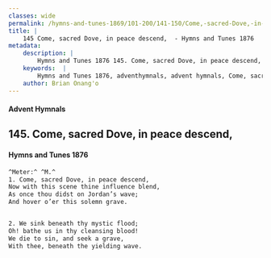 ```yaml
---
classes: wide
permalink: /hymns-and-tunes-1869/101-200/141-150/Come,-sacred-Dove,-in-peace-descend,-/
title: |
    145 Come, sacred Dove, in peace descend,  - Hymns and Tunes 1876
metadata:
    description: |
        Hymns and Tunes 1876 145. Come, sacred Dove, in peace descend, . Now with this scene thine influence blend,  As once thou didst on Jordan’s wave; And hover o’er this solemn grave. 
    keywords:  |
        Hymns and Tunes 1876, adventhymnals, advent hymnals, Come, sacred Dove, in peace descend, , Now with this scene thine influence blend, , 
    author: Brian Onang'o
---
```


#### Advent Hymnals
## 145. Come, sacred Dove, in peace descend, 
####  Hymns and Tunes 1876

```txt
^Meter:^ ^M.^
1. Come, sacred Dove, in peace descend, 
Now with this scene thine influence blend, 
As once thou didst on Jordan’s wave;
And hover o’er this solemn grave.


2. We sink beneath thy mystic flood;
Oh! bathe us in thy cleansing blood!
We die to sin, and seek a grave,
With thee, beneath the yielding wave.
```